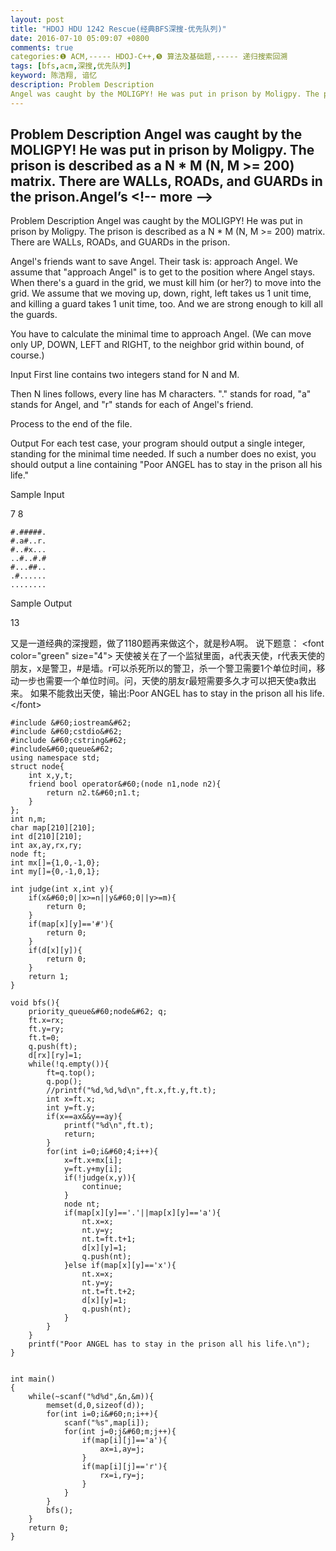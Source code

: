 ```yaml
---
layout: post
title: "HDOJ HDU 1242 Rescue(经典BFS深搜-优先队列)"
date: 2016-07-10 05:09:07 +0800
comments: true
categories:❶ ACM,----- HDOJ-C++,❺ 算法及基础题,----- 递归搜索回溯
tags: [bfs,acm,深搜,优先队列]
keyword: 陈浩翔, 谙忆
description: Problem Description 
Angel was caught by the MOLIGPY! He was put in prison by Moligpy. The prison is described as a N * M (N, M <= 200) matrix. There are WALLs, ROADs, and GUARDs in the prison.Angel’s 
---
```



Problem Description 
Angel was caught by the MOLIGPY! He was put in prison by Moligpy. The prison is described as a N * M (N, M >= 200) matrix. There are WALLs, ROADs, and GUARDs in the prison.Angel’s
&#60;!-- more --&#62;
----------

Problem Description
Angel was caught by the MOLIGPY! He was put in prison by Moligpy. The prison is described as a N * M (N, M >= 200) matrix. There are WALLs, ROADs, and GUARDs in the prison.

Angel's friends want to save Angel. Their task is: approach Angel. We assume that "approach Angel" is to get to the position where Angel stays. When there's a guard in the grid, we must kill him (or her?) to move into the grid. We assume that we moving up, down, right, left takes us 1 unit time, and killing a guard takes 1 unit time, too. And we are strong enough to kill all the guards.

You have to calculate the minimal time to approach Angel. (We can move only UP, DOWN, LEFT and RIGHT, to the neighbor grid within bound, of course.)
 

Input
First line contains two integers stand for N and M.

Then N lines follows, every line has M characters. "." stands for road, "a" stands for Angel, and "r" stands for each of Angel's friend.

Process to the end of the file.
 

Output
For each test case, your program should output a single integer, standing for the minimal time needed. If such a number does no exist, you should output a line containing "Poor ANGEL has to stay in the prison all his life."
 

Sample Input

7 8

```
#.#####.
#.a#..r.
#..#x...
..#..#.#
#...##..
.#......
........
```

 

Sample Output

13

又是一道经典的深搜题，做了1180题再来做这个，就是秒A啊。
说下题意：
&#60;font color="green" size="4"&#62;
天使被关在了一个监狱里面，a代表天使，r代表天使的朋友，x是警卫，#是墙。r可以杀死所以的警卫，杀一个警卫需要1个单位时间，移动一步也需要一个单位时间。问，天使的朋友r最短需要多久才可以把天使a救出来。
如果不能救出天使，输出:Poor ANGEL has to stay in the prison all his life.&#60;/font&#62;

```
#include &#60;iostream&#62;
#include &#60;cstdio&#62;
#include &#60;cstring&#62;
#include&#60;queue&#62;
using namespace std;
struct node{
    int x,y,t;
    friend bool operator&#60;(node n1,node n2){
        return n2.t&#60;n1.t;
    }
};
int n,m;
char map[210][210];
int d[210][210];
int ax,ay,rx,ry;
node ft;
int mx[]={1,0,-1,0};
int my[]={0,-1,0,1};

int judge(int x,int y){
    if(x&#60;0||x>=n||y&#60;0||y>=m){
        return 0;
    }
    if(map[x][y]=='#'){
        return 0;
    }
    if(d[x][y]){
        return 0;
    }
    return 1;
}

void bfs(){
    priority_queue&#60;node&#62; q;
    ft.x=rx;
    ft.y=ry;
    ft.t=0;
    q.push(ft);
    d[rx][ry]=1;
    while(!q.empty()){
        ft=q.top();
        q.pop();
        //printf("%d,%d,%d\n",ft.x,ft.y,ft.t);
        int x=ft.x;
        int y=ft.y;
        if(x==ax&&y==ay){
            printf("%d\n",ft.t);
            return;
        }
        for(int i=0;i&#60;4;i++){
            x=ft.x+mx[i];
            y=ft.y+my[i];
            if(!judge(x,y)){
                continue;
            }
            node nt;
            if(map[x][y]=='.'||map[x][y]=='a'){
                nt.x=x;
                nt.y=y;
                nt.t=ft.t+1;
                d[x][y]=1;
                q.push(nt);
            }else if(map[x][y]=='x'){
                nt.x=x;
                nt.y=y;
                nt.t=ft.t+2;
                d[x][y]=1;
                q.push(nt);
            }
        }
    }
    printf("Poor ANGEL has to stay in the prison all his life.\n");
}


int main()
{
    while(~scanf("%d%d",&n,&m)){
        memset(d,0,sizeof(d));
        for(int i=0;i&#60;n;i++){
            scanf("%s",map[i]);
            for(int j=0;j&#60;m;j++){
                if(map[i][j]=='a'){
                    ax=i,ay=j;
                }
                if(map[i][j]=='r'){
                    rx=i,ry=j;
                }
            }
        }
        bfs();
    }
    return 0;
}

```